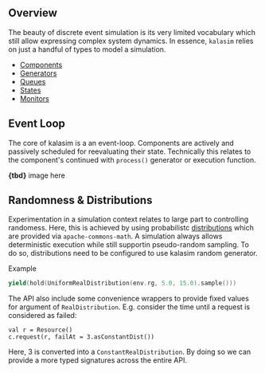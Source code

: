 ##  Overview


The beauty of discrete event simulation is its very limited vocabulary which still allow expressing complex system dynamics. In essence, `kalasim` relies on just a handful of types to model a simulation.

* [Components](component.md)
* [Generators](component.md#generator)
* [Queues](component.md#queue)
* [States](state.md)
* [Monitors](monitors.md)


## Event Loop

The core of kalasim is a an event-loop. Components are actively and passively scheduled for reevaluating their state. Technically this relates to the component's continued with `process()` generator or execution function.

**{tbd}** image here


## Randomness & Distributions

Experimentation in a simulation context relates to large part to controlling randomess. Here, this is achieved by using probabilistc
[distributions](https://commons.apache.org/proper/commons-math/userguide/distribution.html) which are provided via `apache-commons-math`. A simulation always allows deterministic execution while still supportin pseudo-random sampling. To do so, distributions need to be configured to use kalasim random generator.

Example
```kotlin
yield(hold(UniformRealDistribution(env.rg, 5.0, 15.0).sample()))
```

The API also include some convenience wrappers to provide fixed values for argument of `RealDistribution`. E.g. consider the  time until a request is considered as failed:

```
val r = Resource()
c.request(r, failAt = 3.asConstantDist())
```
Here, 3 is converted into a `ConstantRealDistribution`. By doing so we can provide a more typed signatures across the entire API.
